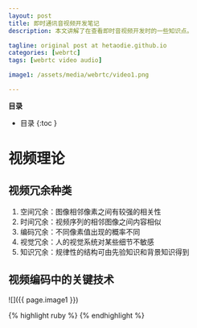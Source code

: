 ```yaml
---
layout: post
title: 即时通讯音视频开发笔记
description: 本文讲解了在查看即时音视频开发时的一些知识点。

tagline: original post at hetaodie.github.io
categories: [webrtc]
tags: [webrtc video audio]

image1: /assets/media/webrtc/video1.png

---
```


**目录**

* 目录
 {:toc  }
 
 
# 视频理论
## 视频冗余种类

1. 空间冗余：图像相邻像素之间有较强的相关性
2. 时间冗余：视频序列的相邻图像之间内容相似
3. 编码冗余：不同像素值出现的概率不同
4. 视觉冗余：人的视觉系统对某些细节不敏感
5. 知识冗余：规律性的结构可由先验知识和背景知识得到

## 视频编码中的关键技术

 ![]({{ page.image1 }})
 

{% highlight ruby %}
{% endhighlight %}
<!--本文所用的超链接-->

[1]:https://github.com/hetaodie/AVAudioRecorderDemo.git
